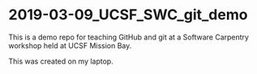 # 2019-03-09_UCSF_SWC_git_demo

This is a demo repo for teaching GitHub and git at a Software Carpentry workshop held at UCSF Mission Bay.

This was created on my laptop.
